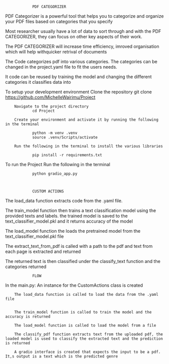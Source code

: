                 PDF CATEGORIZER

PDF Categorizer is a powerful tool that helps you to categorize and organize your PDF files based on categories that you specify

Most researcher usually have a lot of data to sort through and with the PDF CATEGORIZER, they can focus on other key aspects of their work.

The PDF CATEGORIZER will increase time efficiency, imroved organisation which will help withquicker retrival of documents

The Code categorizes pdf into various categories. The categories can be changed in the project.yaml file to fit the users needs.

It code can be reused by training the model and changing the different categories it classifies data into 

To setup your development environment
        Clone the repository
                git clone <https://github.com/MichelleWairimu/Project>

        Navigate to the project directory
                cd Project

        Create your environment and activate it by running the following in the terminal

                python -m venv .venv
                source .venv/Scripts/activate

        Run the following in the terminal to install the various libraries

                pip install -r requirements.txt

To run the Project Run the following in the terminal

                python gradio_app.py



                CUSTOM ACTIONS

The load_data function extracts code from the .yaml file.

The train_model function then trains a text classification model using the provided texts and labels. the trained model is saved to the text_classifier_model.pkl and it returns accuracy of the model

The load_model function the loads the pretrained model from the text_classifier_model.pkl file

The extract_text_from_pdf is called with a path to the pdf and text from each page is extracted and returned

The returned text is then classified under the classify_text function and the categories returned



                FLOW

In the main.py:
        An instance for the CustomActions class is created

        The load_data function is called to load the data from the .yaml file
        

        The train_model function is called to train the model and the accuracy is returned

        The load_model function is called to load the model from a file

        The classify_pdf function extracts text from the uploaded pdf, the loaded model is used to classify the extracted text and the prediction is returned

        A gradio interface is created that expects the input to be a pdf. It,s output is a text which is the predicted genre